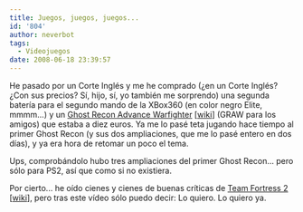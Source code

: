 ```yaml
---
title: Juegos, juegos, juegos...
id: '804'
author: neverbot
tags:
  - Videojuegos
date: 2008-06-18 23:39:57
---
```


He pasado por un Corte Inglés y me he comprado (¿en un Corte Inglés? ¿Con sus precios? Sí, hijo, sí, yo también me sorprendo) una segunda batería para el segundo mando de la XBox360 (en color negro Elite, mmmm...) y un [Ghost Recon Advance Warfighter](http://ghostrecon.uk.ubi.com/ghostrecon3/) \[[wiki](http://en.wikipedia.org/wiki/Tom_Clancy%27s_Ghost_Recon_Advanced_Warfighter)\] (GRAW para los amigos) que estaba a diez euros. Ya me lo pasé teta jugando hace tiempo al primer Ghost Recon (y sus dos ampliaciones, que me lo pasé entero en dos días), y ya era hora de retomar un poco el tema.

Ups, comprobándolo hubo tres ampliaciones del primer Ghost Recon... pero sólo para PS2, así que como si no existiera.

Por cierto... he oído cienes y cienes de buenas críticas de [Team Fortress 2](http://orange.half-life2.com/tf2.html) \[[wiki](http://en.wikipedia.org/wiki/Team_Fortress_2)\], pero tras este vídeo sólo puedo decir: Lo quiero. Lo quiero ya.